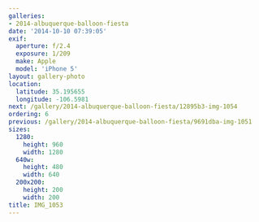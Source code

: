 ```yaml
---
galleries:
- 2014-albuquerque-balloon-fiesta
date: '2014-10-10 07:39:05'
exif:
  aperture: f/2.4
  exposure: 1/209
  make: Apple
  model: 'iPhone 5'
layout: gallery-photo
location:
  latitude: 35.195655
  longitude: -106.5981
next: /gallery/2014-albuquerque-balloon-fiesta/12895b3-img-1054
ordering: 6
previous: /gallery/2014-albuquerque-balloon-fiesta/9691dba-img-1051
sizes:
  1280:
    height: 960
    width: 1280
  640w:
    height: 480
    width: 640
  200x200:
    height: 200
    width: 200
title: IMG_1053
---
```

